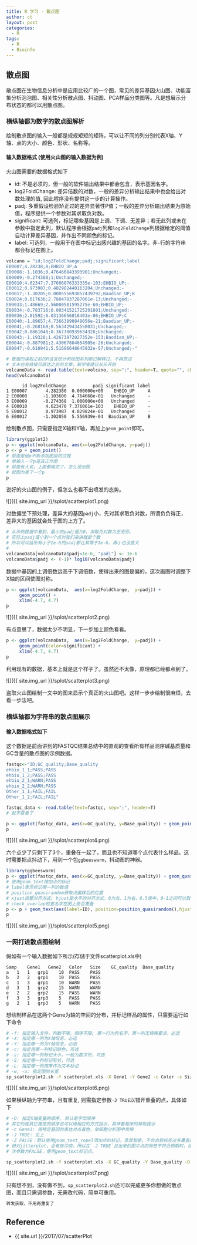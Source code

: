 ```yaml
---
title: R 学习 - 散点图
author: ct
layout: post
categories:
  - R
tags:
  - R
  - Bioinfo
---
```


## 散点图

散点图在生物信息分析中是应用比较广的一个图，常见的差异基因火山图、功能富集分析泡泡图、相关性分析散点图、抖动图、PCA样品分类图等。凡是想展示分布状态的都可以用散点图。

### 横纵轴都为数字的散点图解析

绘制散点图的输入一般都是规规矩矩的矩阵，可以让不同的列分别代表X轴、Y轴、点的大小、颜色、形状、名称等。

#### 输入数据格式 (使用火山图的输入数据为例)

火山图需要的数据格式如下

* id: 不是必须的，但一般的软件输出结果中都会包含，表示基因名字。
* log2FoldChange: 差异倍数的对数，一般的差异分析输出结果中也会给出对数处理的值, 因此程序没有提供这一步的计算操作。
* padj: 多重假设检验矫正过的差异显著性P值；一般的差异分析输出结果为原始值，程序提供一个参数对其求取负对数。
* significant: 可选列，标记哪些基因是上调、下调、无差异；若无此列或未在参数中指定此列，默认程序会根据`padj`列和`log2FoldChange`列根据给定的阈值自动计算差异基因，并作出不同颜色的标记。
* label: 可选列，一般用于在图中标记出感兴趣的基因的名字。非`-`行的字符串都会标记在图上。

```r
volcano = "id;log2FoldChange;padj;significant;label
E00007;4.28238;0;EHBIO_UP;A
E00008;-1.1036;0.476466843393901;Unchanged;-
E00009;-0.274368;1;Unchanged;-
E00010;4.62347;7.37606076333335e-103;EHBIO_UP;-
E00012;0.973987;0.482982440163204;Unchanged;-
E00017;-1.30205;0.000555693857439792;Baodian_UP;B
E00024;0.617636;2.78047837287061e-13;Unchanged;-
E00033;1.48669;2.56000581595275e-60;EHBIO_UP;-
E00034;-0.783716;0.00341521725291801;Unchanged;-
E00036;2.01592;6.03136656016401e-06;EHBIO_UP;C
E00040;-1.89657;4.73663890849056e-21;Baodian_UP;-
E00041;-0.268168;0.563429434558031;Unchanged;-
E00042;0.0861048;0.367700939634328;Unchanged;-
E00043;-1.19328;1.42673872027352e-153;Baodian_UP;-
E00044;-0.887981;2.43067804654905e-26;Unchanged;-
E00047;-0.610941;5.51696648645932e-57;Unchanged;-"

# 数据的读取之前的R语言统计和绘图系列都已解释过，不再赘述
# 文末也有链接可直达之前的文章，新学者建议从头开始
volcanoData <- read.table(text=volcano, sep=";", header=T, quote="", check.names=F)
head(volcanoData)
```

		  id log2FoldChange          padj significant label
	1 E00007       4.282380  0.000000e+00    EHBIO_UP     A
	2 E00008      -1.103600  4.764668e-01   Unchanged     -
	3 E00009      -0.274368  1.000000e+00   Unchanged     -
	4 E00010       4.623470 7.376061e-103    EHBIO_UP     -
	5 E00012       0.973987  4.829824e-01   Unchanged     -
	6 E00017      -1.302050  5.556939e-04  Baodian_UP     B

绘制散点图，只需要指定X轴和Y轴，再加上`geom_point`即可。

```r
library(ggplot2)
p <- ggplot(volcanoData, aes(x=log2FoldChange, y=padj))
p <- p + geom_point()
# 前面是给p不断添加图层的过程
# 单输入一个p是真正作图
# 前面有人说，上面都输完了，怎么没出图
# 就因为差了一个p
p
```

说好的火山图的例子，但怎么也看不出喷发的态势。

![]({{ site.img_url }}/splot/scatterplot1.png)

对数据坐下预处理，差异大的基因`padj`小，先对其求取负对数，所谓负负得正，差异大的基因就会处于图的上方了。

```r
# 从示例数据中看到，最小的padj值为0，求取负对数为正无穷。
# 实际上padj值小到一个点对我们来讲就是个数
# 所以可以给所有小于1e-6的padj都让其等于1e-6，再小也没意义
# 
volcanoData[volcanoData$padj<1e-6, "padj"] <- 1e-6
volcanoData$padj <- (-1)* log10(volcanoData$padj)
```

数据中基因的上调倍数远高于下调倍数，使得出来的图是偏的，这次画图时调整下X轴的区间使图对称。

```r
p <- ggplot(volcanoData,  aes(x=log2FoldChange,  y=padj)) +
     geom_point() +
	 xlim(-4.7, 4.7)
p
```

![]({{ site.img_url }}/splot/scatterplot2.png)

有点意思了，数据太少不明显，下一步加上颜色看看。

```r
p <- ggplot(volcanoData,  aes(x=log2FoldChange,  y=padj)) +
     geom_point(color=significant) +
	 xlim(-4.7, 4.7)
p
```

利用现有的数据，基本上就是这个样子了。虽然还不太像，原理都已经都点到了。

![]({{ site.img_url }}/splot/scatterplot3.png)

盗取火山图绘制一文中的图来显示个真正的火山图吧。这样一步步绘制很麻烦，去看一步法吧。


### 横纵轴都为字符串的散点图展示

#### 输入数据格式如下

这个数据是前面讲到的FASTQC结果总结中的直观的查看所有样品测序碱基质量和GC含量的散点图的示例数据。

```r
fastqc<-"ID;GC_quality;Base_quality
ehbio_1_1;PASS;PASS
ehbio_1_2;PASS;PASS
ehbio_2_1;WARN;PASS
ehbio_2_2;WARN;PASS
Other_1_1;FAIL;FAIL
Other_1_2;FAIL;FAIL"

fastqc_data <- read.table(text=fastqc, sep=";", header=T)
# 就不查看了
```

```r
p <- ggplot(fastqc_data, aes(x=GC_quality, y=Base_quality)) + geom_point()
p
```

![]({{ site.img_url }}/splot/scatterplot4.png)

六个点少了只剩下了3个，重叠在一起了，而且也不知道哪个点代表什么样品。这时需要把点抖动下，用到一个包`ggbeeswarm`，抖动图的神器。

```r
library(ggbeeswarm)
p <- ggplot(fastqc_data, aes(x=GC_quality, y=Base_quality)) + geom_quasirandom()
# 使用geom_text增加点的标记
# label表示标记哪一列的数值
# position_quasirandom获取点偏移后的位置
# xjust调整对齐方式; hjust是水平的对齐方式，0为左，1为右，0.5居中，0-1之间可以取任意值。vjust是垂直对齐方式，0底对齐，1为顶对齐，0.5居中，0-1之间可以取任意值。
# check_overlap检查名字在图上是否重叠
p <- p + geom_text(aes(label=ID), position=position_quasirandom(),hjust=0, check_overlap=T)
p
```

![]({{ site.img_url }}/splot/scatterplot5.png)


### 一网打进散点图绘制

假如有一个输入数据如下所示(存储于文件scatterplot.xls中)

```
Samp	Gene1	Gene2	Color	Size	GC_quality	Base_quality
a	1	1	grp1	10	PASS	PASS
b	2	2	grp1	10	PASS	PASS
c	1	3	grp1	10	WARN	PASS
d	3	1	grp2	15	WARN	WARN
e	2	2	grp2	15	PASS	WARN
f	3	3	grp3	5	PASS	PASS
g	2	1	grp3	5	WARN	PASS
```

想绘制样品在这两个Gene为轴的空间的分布，并标记样品的属性，只需要运行如下命令

```bash
# -f: 指定输入文件，列数不限，顺序不限; 第一行为列名字，第一列无特殊要求，必选
# -X: 指定哪一列为X轴信息，必选
# -Y: 指定哪一列为Y轴信息，必选
# -c: 指定用哪一列标记颜色，可选
# -s: 指定哪一列标记大小，一般为数字列，可选
# -S: 指定哪一列标记形状，可选
# -L: 指定哪一列用来作为文本标记
# -w, -u: 指定图的长宽
sp_scatterplot2.sh -f scatterplot.xls -X Gene1 -Y Gene2 -c Color -s Size -S GC_quality -L Samp -w 10 -u 10
```

![]({{ site.img_url }}/splot/scatterplot6.png)

如果横纵轴为字符串，且有重复, 则需指定参数`-J TRUE`以错开重叠的点，具体如下

```bash
# -O: 指定X轴变量的顺序, 默认是字母顺序
# 其它列或其它属性的顺序也可以用相应的方式指示，具体看程序的帮助提示
# -c Gene1: 用特定基因的表达对点着色，单细胞分析图中常用
# -J TRUE: 见上
# -Z FALSE：默认使用geom_text_repel添加点的标记，及其智能，不会出现标签过多覆盖的情况
# 但对jitterplot，会有些冲突，所以在`-J TRUE`且出来的图中点的标签不符合预期时，设定
# 次参数为FALSE，使用geom_text标记点。

sp_scatterplot2.sh -f scatterplot.xls -X GC_quality -Y Base_quality -O "'WARN', 'PASS'" -c Gene1 -w 10 -u 10 -J TRUE -L Samp -Z FALSE
```

![]({{ site.img_url }}/splot/scatterplot7.png)

只有想不到，没有做不到，`sp_scatterplot2.sh`还可以完成更多你想做的散点图，而且只需调参数，无需改代码，简单可重用。

```diff
转发获取，不用再重复了
```

## Reference

* {{ site.url }}/2017/07/scatterPlot

